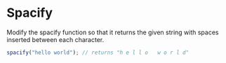 # Spacify

Modify the spacify function so that it returns the given string with spaces inserted between each character.

```js
spacify("hello world"); // returns "h e l l o   w o r l d"
```
